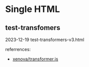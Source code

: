 # Single HTML

## test-transfomers

2023-12-19 test-transformers-v3.html

referrences:
* [xenova/transformer.js](https://github.com/xenova/transformers.js#tasks)
